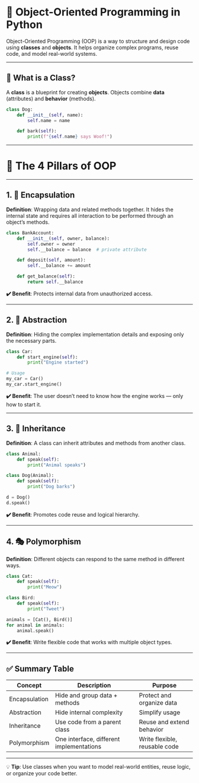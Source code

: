 
# 🧠 Object-Oriented Programming in Python

Object-Oriented Programming (OOP) is a way to structure and design code using **classes** and **objects**. It helps organize complex programs, reuse code, and model real-world systems.

---

## 🔷 What is a Class?

A **class** is a blueprint for creating **objects**. Objects combine **data** (attributes) and **behavior** (methods).

```python
class Dog:
    def __init__(self, name):
        self.name = name

    def bark(self):
        print(f"{self.name} says Woof!")
```

---

# 🔑 The 4 Pillars of OOP

---

## 1. 🧱 Encapsulation

**Definition**: Wrapping data and related methods together. It hides the internal state and requires all interaction to be performed through an object’s methods.

```python
class BankAccount:
    def __init__(self, owner, balance):
        self.owner = owner
        self.__balance = balance  # private attribute

    def deposit(self, amount):
        self.__balance += amount

    def get_balance(self):
        return self.__balance
```

**✔️ Benefit**: Protects internal data from unauthorized access.

---

## 2. 🎯 Abstraction

**Definition**: Hiding the complex implementation details and exposing only the necessary parts.

```python
class Car:
    def start_engine(self):
        print("Engine started")

# Usage
my_car = Car()
my_car.start_engine()
```

**✔️ Benefit**: The user doesn’t need to know how the engine works — only how to start it.

---

## 3. 🧬 Inheritance

**Definition**: A class can inherit attributes and methods from another class.

```python
class Animal:
    def speak(self):
        print("Animal speaks")

class Dog(Animal):
    def speak(self):
        print("Dog barks")

d = Dog()
d.speak()
```

**✔️ Benefit**: Promotes code reuse and logical hierarchy.

---

## 4. 🎭 Polymorphism

**Definition**: Different objects can respond to the same method in different ways.

```python
class Cat:
    def speak(self):
        print("Meow")

class Bird:
    def speak(self):
        print("Tweet")

animals = [Cat(), Bird()]
for animal in animals:
    animal.speak()
```

**✔️ Benefit**: Write flexible code that works with multiple object types.

---

## ✅ Summary Table

| Concept        | Description                               | Purpose                      |
|----------------|-------------------------------------------|------------------------------|
| Encapsulation  | Hide and group data + methods             | Protect and organize data    |
| Abstraction    | Hide internal complexity                  | Simplify usage               |
| Inheritance    | Use code from a parent class              | Reuse and extend behavior    |
| Polymorphism   | One interface, different implementations  | Write flexible, reusable code|

---

💡 **Tip**: Use classes when you want to model real-world entities, reuse logic, or organize your code better.
